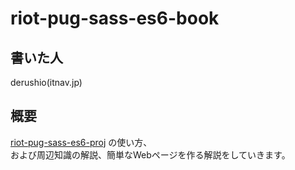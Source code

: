 # riot-pug-sass-es6-book

## 書いた人
derushio(itnav.jp)

## 概要
[riot-pug-sass-es6-proj](https://github.com/narumi18wa/riot-pug-sass-es6-proj) の使い方、  
および周辺知識の解説、簡単なWebページを作る解説をしていきます。
